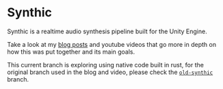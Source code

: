 # Synthic

Synthic is a realtime audio synthesis pipeline built for the Unity Engine.

Take a look at my [blog posts](https://blog.hedgecock.dev/2022/unity-audio-generation-simple-sounds/) and youtube videos that go more in depth on how this was put together and its main goals.

This current branch is exploring using native code built in rust, for the original branch used in the blog and video, please check the [`old-synthic`](https://github.com/rhedgeco/Synthic/tree/old-synthic) branch.
